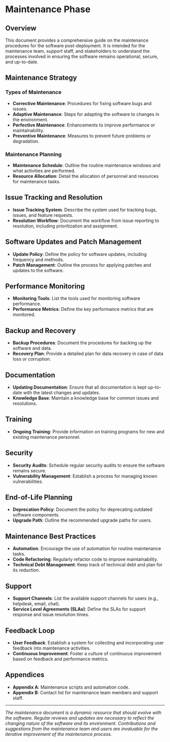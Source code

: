 # Maintenance Phase

## Overview

This document provides a comprehensive guide on the maintenance procedures for the software post-deployment. It is intended for the maintenance team, support staff, and stakeholders to understand the processes involved in ensuring the software remains operational, secure, and up-to-date.

## Maintenance Strategy

### Types of Maintenance

- **Corrective Maintenance**: Procedures for fixing software bugs and issues.
- **Adaptive Maintenance**: Steps for adapting the software to changes in the environment.
- **Perfective Maintenance**: Enhancements to improve performance or maintainability.
- **Preventive Maintenance**: Measures to prevent future problems or degradation.

### Maintenance Planning

- **Maintenance Schedule**: Outline the routine maintenance windows and what activities are performed.
- **Resource Allocation**: Detail the allocation of personnel and resources for maintenance tasks.

## Issue Tracking and Resolution

- **Issue Tracking System**: Describe the system used for tracking bugs, issues, and feature requests.
- **Resolution Workflow**: Document the workflow from issue reporting to resolution, including prioritization and assignment.

## Software Updates and Patch Management

- **Update Policy**: Define the policy for software updates, including frequency and methods.
- **Patch Management**: Outline the process for applying patches and updates to the software.

## Performance Monitoring

- **Monitoring Tools**: List the tools used for monitoring software performance.
- **Performance Metrics**: Define the key performance metrics that are monitored.

## Backup and Recovery

- **Backup Procedures**: Document the procedures for backing up the software and data.
- **Recovery Plan**: Provide a detailed plan for data recovery in case of data loss or corruption.

## Documentation

- **Updating Documentation**: Ensure that all documentation is kept up-to-date with the latest changes and updates.
- **Knowledge Base**: Maintain a knowledge base for common issues and resolutions.

## Training

- **Ongoing Training**: Provide information on training programs for new and existing maintenance personnel.

## Security

- **Security Audits**: Schedule regular security audits to ensure the software remains secure.
- **Vulnerability Management**: Establish a process for managing known vulnerabilities.

## End-of-Life Planning

- **Deprecation Policy**: Document the policy for deprecating outdated software components.
- **Upgrade Path**: Outline the recommended upgrade paths for users.

## Maintenance Best Practices

- **Automation**: Encourage the use of automation for routine maintenance tasks.
- **Code Refactoring**: Regularly refactor code to improve maintainability.
- **Technical Debt Management**: Keep track of technical debt and plan for its reduction.

## Support

- **Support Channels**: List the available support channels for users (e.g., helpdesk, email, chat).
- **Service Level Agreements (SLAs)**: Define the SLAs for support response and issue resolution times.

## Feedback Loop

- **User Feedback**: Establish a system for collecting and incorporating user feedback into maintenance activities.
- **Continuous Improvement**: Foster a culture of continuous improvement based on feedback and performance metrics.

## Appendices

- **Appendix A**: Maintenance scripts and automation code.
- **Appendix B**: Contact list for maintenance team members and support staff.

---

*The maintenance document is a dynamic resource that should evolve with the software. Regular reviews and updates are necessary to reflect the changing nature of the software and its environment. Contributions and suggestions from the maintenance team and users are invaluable for the iterative improvement of the maintenance process.*